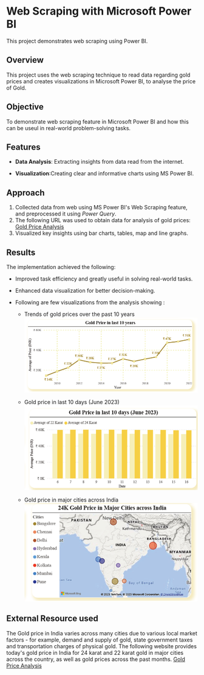 # Web Scraping with Microsoft Power BI
This project demonstrates web scraping using Power BI.
<br>
## Overview 
This project uses the web scraping technique to read data regarding gold prices and creates visualizations in Microsoft Power BI, to analyse the price of Gold.

## Objective
To demonstrate web scraping feature in Microsoft Power BI and how this can be useul in real-world problem-solving tasks.

## Features
- **Data Analysis**: Extracting insights from data read from the internet.

- **Visualization**:Creating clear and informative charts using MS Power BI.

## Approach
1. Collected data from web using MS Power BI's Web Scraping feature, and preprocessed it using *Power Query*.
2. The following URL was used to obtain data for analysis of gold prices: [Gold Price Analysis](https://www.goldpriceindia.com) 
3. Visualized key insights using bar charts, tables, map and line graphs.

## Results
The implementation achieved the following:
- Improved task efficiency and greatly useful in solving real-world tasks.
- Enhanced data visualization for better decision-making.
- Following are few visualizations from the analysis showing :
  
  - Trends of gold prices over the past 10 years
    ![Graph showing gold prices in last 10 years](https://raw.githubusercontent.com/saraswathy-c/images/main/Gold_PerformanceChart1.png)

  - Gold price in last 10 days (June 2023)
    ![Graph showing Gold price in last 10 days of June 2023](https://raw.githubusercontent.com/saraswathy-c/images/main/Gold_PerformanceChart2.png)

  - Gold price in major cities across India
    ![Graph showing performance](https://raw.githubusercontent.com/saraswathy-c/images/main/Gold_PerformanceChart3.png)

## External Resource used
The Gold price in India varies across many cities due to various local market factors - for example, demand and supply of gold, state government taxes and transportation charges of physical gold. The following website provides today's gold price in India for 24 karat and 22 karat gold in major cities across the country, as well as gold prices across the past months. 
[Gold Price Analysis](https://www.goldpriceindia.com)
